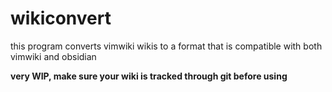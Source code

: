 # wikiconvert

this program converts vimwiki wikis to a format that is
compatible with both vimwiki and obsidian

**very WIP, make sure your wiki is tracked through git before
using**
